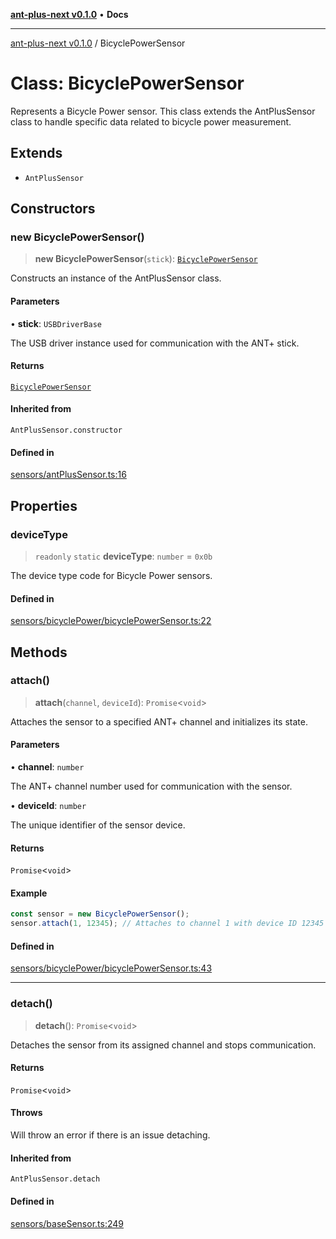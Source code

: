 [**ant-plus-next v0.1.0**](../README.md) • **Docs**

***

[ant-plus-next v0.1.0](../README.md) / BicyclePowerSensor

# Class: BicyclePowerSensor

Represents a Bicycle Power sensor.
This class extends the AntPlusSensor class to handle specific data related to bicycle power measurement.

## Extends

- `AntPlusSensor`

## Constructors

### new BicyclePowerSensor()

> **new BicyclePowerSensor**(`stick`): [`BicyclePowerSensor`](BicyclePowerSensor.md)

Constructs an instance of the AntPlusSensor class.

#### Parameters

• **stick**: `USBDriverBase`

The USB driver instance used for communication with the ANT+ stick.

#### Returns

[`BicyclePowerSensor`](BicyclePowerSensor.md)

#### Inherited from

`AntPlusSensor.constructor`

#### Defined in

[sensors/antPlusSensor.ts:16](https://github.com/Benjamin-Stefan/ant-plus-next/blob/f145b7898a90ecdbfec50821d10da351499b1c22/src/sensors/antPlusSensor.ts#L16)

## Properties

### deviceType

> `readonly` `static` **deviceType**: `number` = `0x0b`

The device type code for Bicycle Power sensors.

#### Defined in

[sensors/bicyclePower/bicyclePowerSensor.ts:22](https://github.com/Benjamin-Stefan/ant-plus-next/blob/f145b7898a90ecdbfec50821d10da351499b1c22/src/sensors/bicyclePower/bicyclePowerSensor.ts#L22)

## Methods

### attach()

> **attach**(`channel`, `deviceId`): `Promise`\<`void`\>

Attaches the sensor to a specified ANT+ channel and initializes its state.

#### Parameters

• **channel**: `number`

The ANT+ channel number used for communication with the sensor.

• **deviceId**: `number`

The unique identifier of the sensor device.

#### Returns

`Promise`\<`void`\>

#### Example

```ts
const sensor = new BicyclePowerSensor();
sensor.attach(1, 12345); // Attaches to channel 1 with device ID 12345
```

#### Defined in

[sensors/bicyclePower/bicyclePowerSensor.ts:43](https://github.com/Benjamin-Stefan/ant-plus-next/blob/f145b7898a90ecdbfec50821d10da351499b1c22/src/sensors/bicyclePower/bicyclePowerSensor.ts#L43)

***

### detach()

> **detach**(): `Promise`\<`void`\>

Detaches the sensor from its assigned channel and stops communication.

#### Returns

`Promise`\<`void`\>

#### Throws

Will throw an error if there is an issue detaching.

#### Inherited from

`AntPlusSensor.detach`

#### Defined in

[sensors/baseSensor.ts:249](https://github.com/Benjamin-Stefan/ant-plus-next/blob/f145b7898a90ecdbfec50821d10da351499b1c22/src/sensors/baseSensor.ts#L249)
